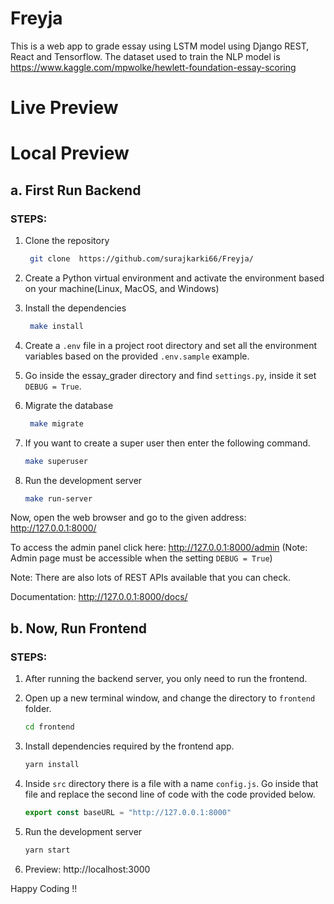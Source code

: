 # Freyja

This is a web app to grade essay using LSTM model using Django REST, React and Tensorflow. The dataset used to train the NLP model is https://www.kaggle.com/mpwolke/hewlett-foundation-essay-scoring 

# Live Preview

# Local Preview

## a. First Run Backend

### STEPS:

1. Clone the repository
   ```bash
    git clone  https://github.com/surajkarki66/Freyja/
    ```

2. Create a Python virtual environment and activate the environment based on your machine(Linux, MacOS, and Windows)

3. Install the dependencies
   ```bash
    make install
   ```
4. Create a `.env` file in a project root directory and set all the environment variables based on the provided `.env.sample` example.
5. Go inside the essay_grader directory and find `settings.py`, inside it set `DEBUG = True`.

6. Migrate the database
   ```bash
    make migrate
    ```


6. If you want to create a super user then enter the following command.
    ```bash
    make superuser
    ```

7. Run the development server
    ```bash
    make run-server
    ```

Now, open the web browser and go to the given address: http://127.0.0.1:8000/

To access the admin panel click here: http://127.0.0.1:8000/admin      (Note: Admin page must be accessible when the setting `DEBUG = True`)


Note: There are also lots of REST APIs available that you can check.

Documentation: http://127.0.0.1:8000/docs/

## b. Now, Run Frontend

### STEPS:
1. After running the backend server, you only need to run the frontend.
2. Open up a new terminal window, and change the directory to `frontend` folder.
   ```bash
   cd frontend
   ```
3. Install dependencies required by the frontend app.
   ```bash
   yarn install
   ```
4. Inside `src` directory there is a file with a name `config.js`. Go inside that file and replace the second line of code with the code provided below.
    ```js
   export const baseURL = "http://127.0.0.1:8000"
   ```

5. Run the development server
   ```bash
   yarn start
   ```
6. Preview: http://localhost:3000
   
Happy Coding !!
